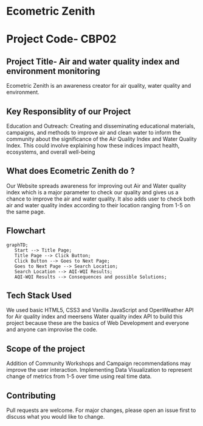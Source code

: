 # Ecometric Zenith
# Project Code- CBP02 
## Project Title- Air and water quality index and environment monitoring
Ecometric Zenith is an awareness creator for air quality, water quality and environment.

## Key Responsiblity of our Project

Education and Outreach: Creating and disseminating educational materials, campaigns, and methods to improve air and clean water to inform the community about the significance of the Air Quality Index and Water Quality Index. This could involve explaining how these indices impact health, ecosystems, and overall well-being


## What does Ecometric Zenith do ?
Our Website spreads awareness for improving out Air and Water quality index which is a major parameter to check our quality and gives us a chance to improve the air and water quality. 
It also adds user to check both air and water quality index according to their location ranging from 1-5 on the same page.

## Flowchart
```mermaid
graphTD;
   Start --> Title Page;
   Title Page --> Click Button;
   Click Button --> Goes to Next Page;
   Goes to Next Page --> Search Location;
   Search Location --> AQI-WQI Results;
   AQI-WQI Results --> Consequences and possible Solutions;
```
## Tech Stack Used

We used basic HTML5, CSS3 and Vanilla JavaScript and OpenWeather API for Air quality index and meersens Water quality index API to build this project because these are the basics of Web Development and everyone and anyone can improvise the code.

## Scope of the project 
Addition of Community Workshops and Campaign recommendations may improve the user interaction. Implementing Data Visualization to represent change of metrics from 1-5 over time using real time data. 
## Contributing

Pull requests are welcome. For major changes, please open an issue first
to discuss what you would like to change.

